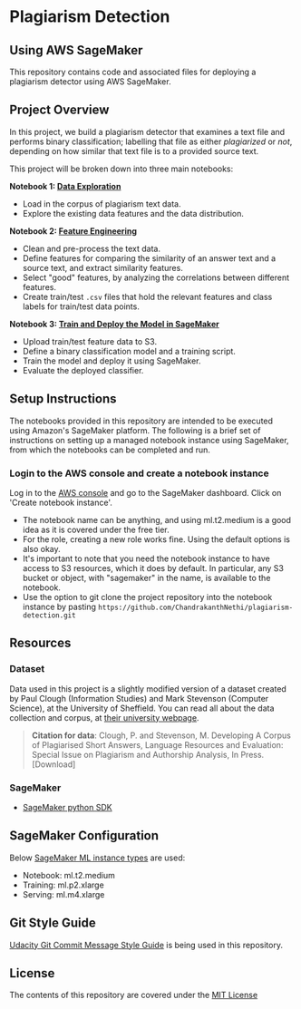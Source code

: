 # Plagiarism Detection
## Using AWS SageMaker
This repository contains code and associated files for deploying a plagiarism detector using AWS SageMaker.

## Project Overview
In this project, we build a plagiarism detector that examines a text file and performs binary classification; labelling that file as either *plagiarized* or *not*, depending on how similar that text file is to a provided source text.

This project will be broken down into three main notebooks:

**Notebook 1: [Data Exploration](https://github.com/ChandrakanthNethi/plagiarism-detection-using-AWS-SageMaker/blob/master/1_Data_Exploration.ipynb)**
* Load in the corpus of plagiarism text data.
* Explore the existing data features and the data distribution.

**Notebook 2: [Feature Engineering](https://github.com/ChandrakanthNethi/plagiarism-detection-using-AWS-SageMaker/blob/master/2_Plagiarism_Feature_Engineering.ipynb)**
* Clean and pre-process the text data.
* Define features for comparing the similarity of an answer text and a source text, and extract similarity features.
* Select "good" features, by analyzing the correlations between different features.
* Create train/test `.csv` files that hold the relevant features and class labels for train/test data points.

**Notebook 3: [Train and Deploy the Model in SageMaker](https://github.com/ChandrakanthNethi/plagiarism-detection-using-AWS-SageMaker/blob/master/3_Training_a_Model.ipynb)**
* Upload train/test feature data to S3.
* Define a binary classification model and a training script.
* Train the model and deploy it using SageMaker.
* Evaluate the deployed classifier.

## Setup Instructions
The notebooks provided in this repository are intended to be executed using Amazon's SageMaker platform. The following is a brief set of instructions on setting up a managed notebook instance using SageMaker, from which the notebooks can be completed and run.

### Login to the AWS console and create a notebook instance
Log in to the [AWS console](https://console.aws.amazon.com/) and go to the SageMaker dashboard. Click on 'Create notebook instance'.

- The notebook name can be anything, and using ml.t2.medium is a good idea as it is covered under the free tier.
- For the role, creating a new role works fine. Using the default options is also okay.
- It's important to note that you need the notebook instance to have access to S3 resources, which it does by default. In particular, any S3 bucket or object, with "sagemaker" in the name, is available to the notebook.
- Use the option to git clone the project repository into the notebook instance by pasting `https://github.com/ChandrakanthNethi/plagiarism-detection.git`

## Resources
### Dataset
Data used in this project is a slightly modified version of a dataset created by Paul Clough (Information Studies) and Mark Stevenson (Computer Science), at the University of Sheffield. You can read all about the data collection and corpus, at [their university webpage](https://ir.shef.ac.uk/cloughie/resources/plagiarism_corpus.html). 

> **Citation for data**: Clough, P. and Stevenson, M. Developing A Corpus of Plagiarised Short Answers, Language Resources and Evaluation: Special Issue on Plagiarism and Authorship Analysis, In Press. [Download]

### SageMaker
- [SageMaker python SDK](https://sagemaker.readthedocs.io/en/stable/)

## SageMaker Configuration
Below [SageMaker ML instance types](https://aws.amazon.com/sagemaker/pricing/instance-types/) are used:
- Notebook: ml.t2.medium
- Training: ml.p2.xlarge
- Serving: ml.m4.xlarge

## Git Style Guide
[Udacity Git Commit Message Style Guide](http://udacity.github.io/git-styleguide/) is being used in this repository.

## License
The contents of this repository are covered under the [MIT License](https://github.com/ChandrakanthNethi/plagiarism-detection/blob/master/LICENSE)
